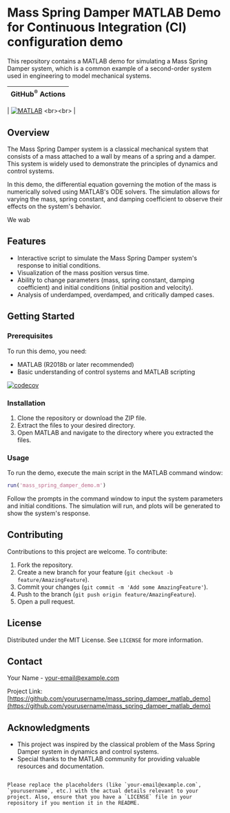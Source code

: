 # Mass Spring Damper MATLAB Demo for Continuous Integration (CI) configuration demo

This repository contains a MATLAB demo for simulating a Mass Spring Damper system, which is a common example of a second-order system used in engineering to model mechanical systems. 

| **GitHub<sup>&reg;</sup>&nbsp;Actions** | 
|:---------------------------|

| [![MATLAB](https://github.com/mathworks/ci-configuration-examples/actions/workflows/ci.yml/badge.svg)]([https://github.com/mathworks/ci-configuration-examples/actions/workflows/ci.yml](https://github.com/yuxudong1024/Mass-Spring-Damper/blob/main/.github/workflows/matlab-ci.yml)) <br><br> |

## Overview

The Mass Spring Damper system is a classical mechanical system that consists of a mass attached to a wall by means of a spring and a damper. This system is widely used to demonstrate the principles of dynamics and control systems.

In this demo, the differential equation governing the motion of the mass is numerically solved using MATLAB's ODE solvers. The simulation allows for varying the mass, spring constant, and damping coefficient to observe their effects on the system's behavior.

We wab

## Features

- Interactive script to simulate the Mass Spring Damper system's response to initial conditions.
- Visualization of the mass position versus time.
- Ability to change parameters (mass, spring constant, damping coefficient) and initial conditions (initial position and velocity).
- Analysis of underdamped, overdamped, and critically damped cases.

## Getting Started

### Prerequisites

To run this demo, you need:
- MATLAB (R2018b or later recommended)
- Basic understanding of control systems and MATLAB scripting

[![codecov](https://codecov.io/gh/ranford/Mass-Spring-Damper/branch/master/graph/badge.svg)](https://codecov.io/gh/ranford/Mass-Spring-Damper)

### Installation

1. Clone the repository or download the ZIP file.
2. Extract the files to your desired directory.
3. Open MATLAB and navigate to the directory where you extracted the files.

### Usage

To run the demo, execute the main script in the MATLAB command window:

```matlab
run('mass_spring_damper_demo.m')
```

Follow the prompts in the command window to input the system parameters and initial conditions. The simulation will run, and plots will be generated to show the system's response.

## Contributing

Contributions to this project are welcome. To contribute:

1. Fork the repository.
2. Create a new branch for your feature (`git checkout -b feature/AmazingFeature`).
3. Commit your changes (`git commit -m 'Add some AmazingFeature'`).
4. Push to the branch (`git push origin feature/AmazingFeature`).
5. Open a pull request.

## License

Distributed under the MIT License. See `LICENSE` for more information.

## Contact

Your Name - [your-email@example.com](mailto:your-email@example.com)

Project Link: [https://github.com/yourusername/mass_spring_damper_matlab_demo](https://github.com/yourusername/mass_spring_damper_matlab_demo)

## Acknowledgments

- This project was inspired by the classical problem of the Mass Spring Damper system in dynamics and control systems.
- Special thanks to the MATLAB community for providing valuable resources and documentation.
```

Please replace the placeholders (like `your-email@example.com`, `yourusername`, etc.) with the actual details relevant to your project. Also, ensure that you have a `LICENSE` file in your repository if you mention it in the README.
